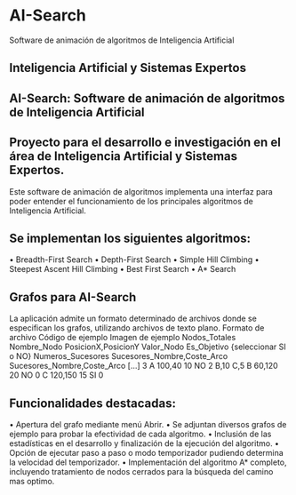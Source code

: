# AI-Search 
Software de animación de algoritmos de Inteligencia Artificial

## Inteligencia Artificial y Sistemas Expertos

## AI-Search: Software de animación de algoritmos de Inteligencia Artificial

## Proyecto para el desarrollo e investigación en el área de Inteligencia Artificial y Sistemas Expertos.
Este software de animación de algoritmos implementa una interfaz para poder entender el funcionamiento de los principales algoritmos de Inteligencia Artificial.

## Se implementan los siguientes algoritmos:
•	Breadth-First Search 
•	Depth-First Search 
•	Simple Hill Climbing 
•	Steepest Ascent Hill Climbing 
•	Best First Search 
•	A* Search

## Grafos para AI-Search 
La aplicación admite un formato determinado de archivos donde se especifican los grafos, utilizando archivos de texto plano.
Formato de archivo	Código de ejemplo	Imagen de ejemplo
Nodos_Totales
Nombre_Nodo
PosicionX,PosicionY
Valor_Nodo
Es_Objetivo {seleccionar SI o NO}
Numeros_Sucesores
Sucesores_Nombre,Coste_Arco
Sucesores_Nombre,Coste_Arco
[...] 	3
A
100,40
10
NO
2
B,10
C,5
B
60,120
20
NO
0
C
120,150
15
SI
0	 

## Funcionalidades destacadas:
•	Apertura del grafo mediante menú Abrir.
•	Se adjuntan diversos grafos de ejemplo para probar la efectividad de cada algoritmo.
•	Inclusión de las estadísticas en el desarrollo y finalización de la ejecución del algoritmo.
•	Opción de ejecutar paso a paso o modo temporizador pudiendo determina la velocidad del temporizador.
•	Implementación del algoritmo A* completo, incluyendo tratamiento de nodos cerrados para la búsqueda del camino mas optimo.
